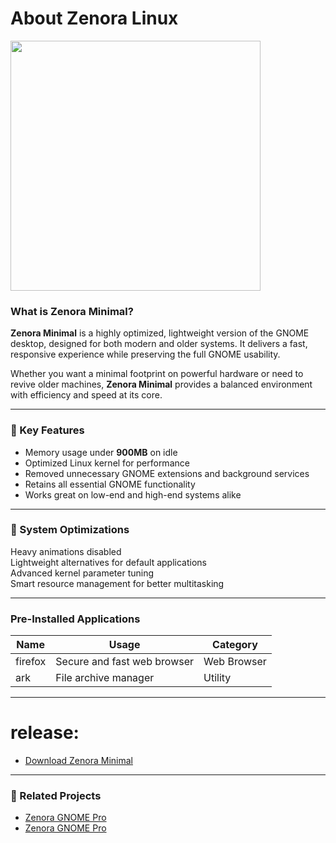 <!-- About Section -->
# About Zenora Linux

<img width="400" src=https://github.com/user-attachments/assets/7c156331-d887-4153-a18e-9f2d7b8faf72/>



### What is Zenora Minimal?

**Zenora Minimal** is a highly optimized, lightweight version of the GNOME desktop, designed for both modern and older systems. It delivers a fast, responsive experience while preserving the full GNOME usability.

Whether you want a minimal footprint on powerful hardware or need to revive older machines, **Zenora Minimal** provides a balanced environment with efficiency and speed at its core.

---

### 🚀 Key Features

-  Memory usage under **900MB** on idle  
-  Optimized Linux kernel for performance  
-  Removed unnecessary GNOME extensions and background services  
-  Retains all essential GNOME functionality  
-  Works great on low-end and high-end systems alike  

---

### 🔧 System Optimizations

Heavy animations disabled  
 Lightweight alternatives for default applications  
 Advanced kernel parameter tuning  
 Smart resource management for better multitasking  

---

### Pre-Installed Applications

| Name             | Usage                                               | Category        |
|------------------|-----------------------------------------------------|-----------------|
| firefox          | Secure and fast web browser                        | Web Browser     |
| ark              | File archive manager                               | Utility         |

---
# release:
* [Download Zenora Minimal](https://github.com/zenoralinux/zenora-gnome-mini/releases)


---

### 🔗 Related Projects
- [Zenora GNOME Pro](https://github.com/zenoralinux/zenora-gnome-pro)
- [Zenora GNOME Pro](https://github.com/zenoralinux/zenora-plasma)
